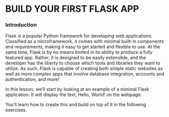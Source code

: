 # BUILD YOUR FIRST FLASK APP

### Introduction
Flask is a popular Python framework for developing web applications. Classified as a microframework, it comes with minimal built-in components and requirements, making it easy to get started and flexible to use. At the same time, Flask is by no means limited in its ability to produce a fully featured app. Rather, it is designed to be easily extensible, and the developer has the liberty to choose which tools and libraries they want to utilize. As such, Flask is capable of creating both simple static websites as well as more complex apps that involve database integration, accounts and authentication, and more!

In this lesson, we’ll start by looking at an example of a minimal Flask application. It will display the text, Hello, World! on the webpage. 

You’ll learn how to create this and build on top of it in the following exercises.
